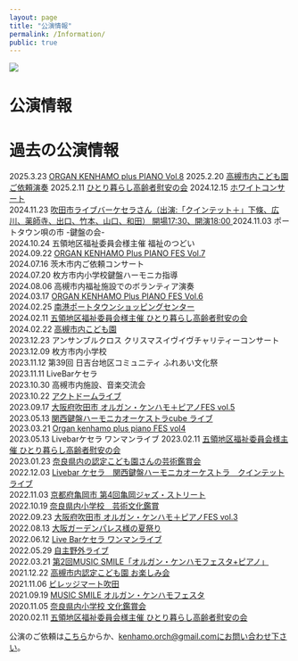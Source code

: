 ```yaml
---
layout: page
title: "公演情報"
permalink: /Information/
public: true
---
```


<img src="{{ site.baseurl }}/assets/kenhamo.png" class="profile">

# 公演情報  
       

# 過去の公演情報  
2025.3.23 [ORGAN KENHAMO plus PIANO Vol.8](https://kanhamo.github.io/2025/03/23/activity) 
2025.2.20 [高槻市内こども園ご依頼演奏](https://kanhamo.github.io/2025/02/27/activity) 
2025.2.11 [ひとり暮らし高齢者慰安の会](https://kanhamo.github.io/2025/02/11/activity)
2024.12.15 [ホワイトコンサート](https://kanhamo.github.io/2024/12/15/activity)  
2024.11.23 [吹田市ライブバーケセラさん（出演:「クインテット＋」下條、広川、薬師寺、出口、竹本、山口、和田） 開場17:30、開演18:00 ](https://kanhamo.github.io/2024/11/23/activity) 
2024.11.03 ポートタウン唄の市 -鍵盤の会-  
2024.10.24 五領地区福祉委員会様主催 福祉のつどい    
2024.09.22 [ORGAN KENHAMO Plus PIANO FES Vol.7](https://kanhamo.github.io/2024/09/22/activity)   
2024.07.16 茨木市内ご依頼コンサート  
2024.07.20 枚方市内小学校鍵盤ハーモニカ指導  
2024.08.06 高槻市内福祉施設でのボランティア演奏  
2024.03.17 [ORGAN KENHAMO Plus PIANO FES Vol.6](https://kanhamo.github.io/2024/03/17/activity)   
2024.02.25 [南港ポートタウンショッピングセンター](https://kanhamo.github.io/2024/02/25/activity)  
2024.02.11 [五領地区福祉委員会様主催 ひとり暮らし高齢者慰安の会](https://kanhamo.github.io/2024/02/11/activity)  
2024.02.22 [高槻市内こども園](https://kanhamo.github.io/2024/02/22/activity)  
2023.12.23 アンサンブルクロス クリスマスイヴイヴチャリティーコンサート   
2023.12.09 枚方市内小学校  
2023.11.12 第39回 日吉台地区コミュニティ  ふれあい文化祭  
2023.11.11 LiveBarケセラ  
2023.10.30 高槻市内施設、音楽交流会  
2023.10.22 [アクトドームライブ](https://kanhamo.github.io/2023/10/22/activity)  
2023.09.17 [大阪府吹田市 オルガン・ケンハモ＋ピアノFES vol.5](https://kanhamo.github.io/2023/08/29/activity)  
2023.05.13 [関西鍵盤ハーモニカオーケストラcube ライブ](https://kanhamo.github.io/2023/05/13/activity)   
2023.03.21 [Organ kenhamo plus piano FES vol4](https://kanhamo.github.io/2023/03/21/activity)   
2023.05.13 Livebarケセラ ワンマンライブ
2023.02.11 [五領地区福祉委員会様主催 ひとり暮らし高齢者慰安の会](https://kanhamo.github.io/2023/02/11/activity)  
2023.01.23 [奈良県内の認定こども園さんの芸術鑑賞会](https://kanhamo.github.io/2023/01/23/activity)  
2022.12.03 [Livebar ケセラ　関西鍵盤ハーモニカオーケストラ　クインテットライブ](https://kanhamo.github.io/2022/12/02/activity)   
2022.11.03 [京都府亀岡市 第4回亀岡ジャズ・ストリート](https://kanhamo.github.io/2022/11/03/activity)   
2022.10.19 [奈良県内小学校　芸術文化鑑賞](https://kanhamo.github.io/2022/10/19/activity)  
2022.09.23 [大阪府吹田市 オルガン・ケンハモ＋ピアノFES vol.3](https://kanhamo.github.io/2022/09/23/activity)  
2022.08.13 [大阪ガーデンパレス様の夏祭り](https://kanhamo.github.io/2022/08/13/activity)  
2022.06.12 [Live Barケセラ ワンマンライブ](https://kanhamo.github.io/2022/06/12/activity)  
2022.05.29 [自主野外ライブ](https://kanhamo.github.io/2022/05/29/activity)  
2022.03.21 [第2回MUSIC SMILE「オルガン・ケンハモフェスタ+ピアノ」](https://kanhamo.github.io/2022/03/21/activity)  
2021.12.22 [高槻市内認定こども園 お楽しみ会](https://kanhamo.github.io/2021/12/22/activity)  
2021.11.06 [ビレッジマート吹田](https://kanhamo.github.io/2021/11/06/activity)  
2021.09.19 [MUSIC SMILE オルガン・ケンハモフェスタ](https://kanhamo.github.io/2021/09/19/activity)  
2020.11.05 [奈良県内小学校 文化鑑賞会](https://kanhamo.github.io/2020/11/05/activity)  
2020.02.11 [五領地区福祉委員会様主催 ひとり暮らし高齢者慰安の会](https://kanhamo.github.io/2020/02/11/activity)  


公演のご依頼は[こちら](https://docs.google.com/forms/d/e/1FAIpQLSeOdIlDB3uChvhrr9F543WjyJz2orR1FHCYdYVnwKcQU6wVcg/viewform)からか、kenhamo.orch@gmail.comにお問い合わせ下さい。